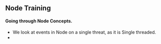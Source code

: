 ## Node Training

#### Going through Node Concepts.

- We look at events in Node on a single threat, as it is Single threaded.
-

